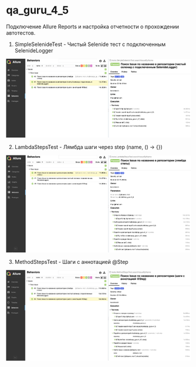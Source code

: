 # qa_guru_4_5

Подключение Allure Reports и настройка отчетности о прохождении автотестов.

1. SimpleSelenideTest - Чистый Selenide тест с подключенным SelenideLogger

![alt text](screenshots/report1.jpeg)

2. LambdaStepsTest - Лямбда шаги через step (name, () -> {})

![alt text](screenshots/report2.jpeg)

3. MethodStepsTest - Шаги с аннотацией @Step

![alt text](screenshots/report3.jpg)
